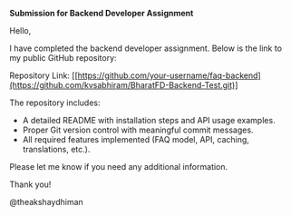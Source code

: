**Submission for Backend Developer Assignment**

Hello,

I have completed the backend developer assignment. Below is the link to my public GitHub repository:

Repository Link: [[https://github.com/your-username/faq-backend](https://github.com/kvsabhiram/BharatFD-Backend-Test.git)]

The repository includes:
- A detailed README with installation steps and API usage examples.
- Proper Git version control with meaningful commit messages.
- All required features implemented (FAQ model, API, caching, translations, etc.).

Please let me know if you need any additional information.

Thank you!

@theakshaydhiman
